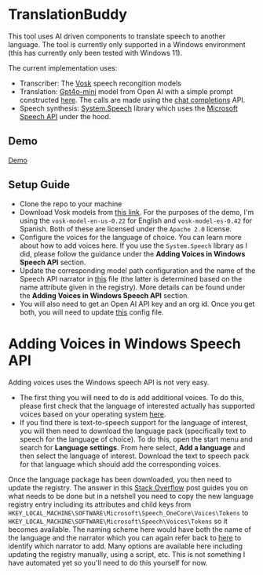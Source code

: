 # TranslationBuddy

This tool uses AI driven components to translate speech to another language. The tool is currently only supported in a Windows environment (this has currently only been tested with Windows 11).

The current implementation uses:
* Transcriber: The [Vosk](https://alphacephei.com/vosk/) speech recongition models
* Translation: [Gpt4o-mini](https://openai.com/index/gpt-4o-mini-advancing-cost-efficient-intelligence/) model from Open AI with a simple prompt constructed [here](TranslationBuddy/TranslationBuddy/TranslationBuddy.cs). The calls are made using the [chat completions](https://platform.openai.com/docs/guides/text-generation) API.
* Speech synthesis: [System.Speech](https://www.nuget.org/packages/System.Speech/) library which uses the [Microsoft Speech API](https://learn.microsoft.com/en-ca/previous-versions/windows/desktop/ms723627(v=vs.85)) under the hood.

## Demo
[Demo](https://youtube.com/shorts/Z63Zr6SoqJY)

## Setup Guide
* Clone the repo to your machine
* Download Vosk models from [this link](https://alphacephei.com/vosk/models). For the purposes of the demo, I'm using the `vosk-model-en-us-0.22` for English and `vosk-model-es-0.42` for Spanish. Both of these are licensed under the `Apache 2.0` license.
* Configure the voices for the language of choice. You can learn more about how to add voices here. If you use the `System.Speech` library as I did, please follow the guidance under the **Adding Voices in Windows Speech API** section.
* Update the corresponding model path configuration and the name of the Speech API narrator in [this](AIClientLib/AIClientLib/Client/Voice/Models/Vosk/VoiceModelProvider.cs) file (the latter is determined based on the name attribute given in the registry). More details can be found under the **Adding Voices in Windows Speech API** section.
* You will also need to get an Open AI API key and an org id. Once you get both, you will need to update [this](AIClientLib/AIClientLib/Client/OpenAiClient.cs) config file.

# Adding Voices in Windows Speech API
Adding voices uses the Windows speech API is not very easy.

* The first thing you will need to do is add additional voices. To do this, please first check that the language of interested actually has supported voices based on your operating system [here](https://support.microsoft.com/en-us/windows/appendix-a-supported-languages-and-voices-4486e345-7730-53da-fcfe-55cc64300f01#WindowsVersion=Windows_11).
* If you find there is text-to-speech support for the language of interest, you will then need to download the language pack (specifically text to speech for the language of choice). To do this, open the start menu and search for **Language settings**. From here select, **Add a language** and then select the language of interest. Download the text to speech pack for that language which should add the corresponding voices.

Once the language package has been downloaded, you then need to update the registry. The answer in this [Stack Overflow](https://stackoverflow.com/questions/51811901/speechsynthesizer-doesnt-get-all-installed-voices-3) post guides you on what needs to be done but in a netshell you need to copy the new language registry entry including its attributes and child keys from `HKEY_LOCAL_MACHINE\SOFTWARE\Microsoft\Speech_OneCore\Voices\Tokens` to `HKEY_LOCAL_MACHINE\SOFTWARE\Microsoft\Speech\Voices\Tokens` so it becomes available. The naming scheme here would have both the name of the language and the narrator which you can again refer back to [here](https://support.microsoft.com/en-us/windows/appendix-a-supported-languages-and-voices-4486e345-7730-53da-fcfe-55cc64300f01#WindowsVersion=Windows_11) to identify which narrator to add. Many options are available here including updating the registry manually, using a script, etc. This is not something I have automated yet so you'll need to do this yourself for now.
